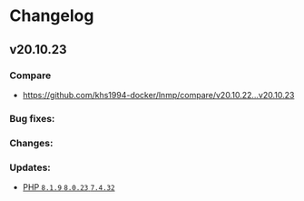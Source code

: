 # Changelog

## v20.10.23

### Compare

* https://github.com/khs1994-docker/lnmp/compare/v20.10.22...v20.10.23

### Bug fixes:

### Changes:

### Updates:

* [PHP `8.1.9` `8.0.23` `7.4.32`](https://www.php.net/ChangeLog-8.php#8.1.9)
